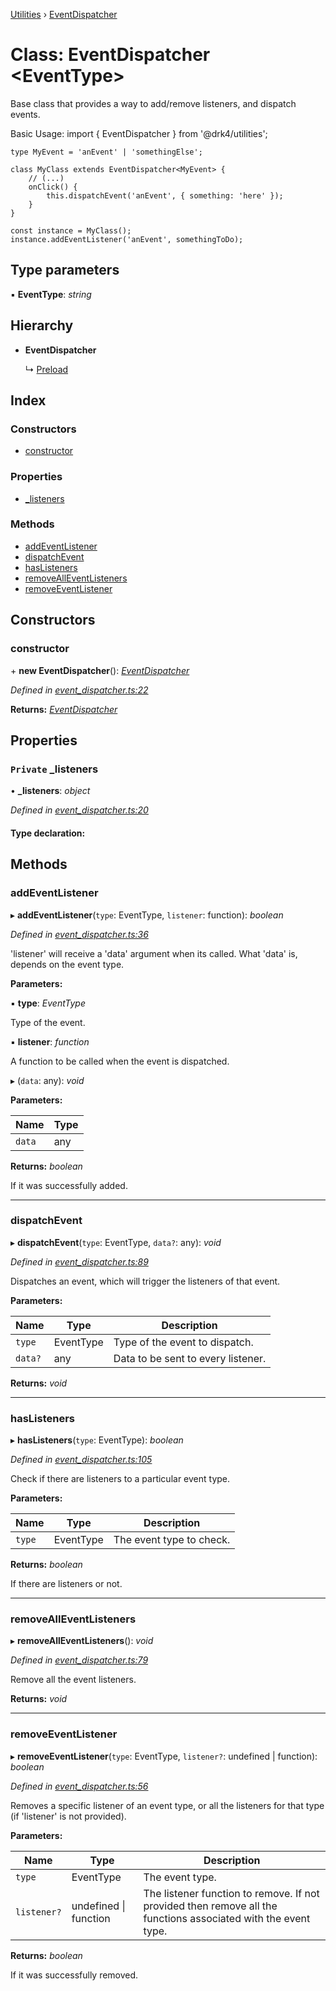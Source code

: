 [Utilities](../README.md) › [EventDispatcher](eventdispatcher.md)

# Class: EventDispatcher <**EventType**>

Base class that provides a way to add/remove listeners, and dispatch events.

Basic Usage:
    import { EventDispatcher } from '@drk4/utilities';

    type MyEvent = 'anEvent' | 'somethingElse';

    class MyClass extends EventDispatcher<MyEvent> {
        // (...)
        onClick() {
            this.dispatchEvent('anEvent', { something: 'here' });
        }
    }

    const instance = MyClass();
    instance.addEventListener('anEvent', somethingToDo);

## Type parameters

▪ **EventType**: *string*

## Hierarchy

* **EventDispatcher**

  ↳ [Preload](preload.md)

## Index

### Constructors

* [constructor](eventdispatcher.md#constructor)

### Properties

* [_listeners](eventdispatcher.md#private-_listeners)

### Methods

* [addEventListener](eventdispatcher.md#addeventlistener)
* [dispatchEvent](eventdispatcher.md#dispatchevent)
* [hasListeners](eventdispatcher.md#haslisteners)
* [removeAllEventListeners](eventdispatcher.md#removealleventlisteners)
* [removeEventListener](eventdispatcher.md#removeeventlistener)

## Constructors

###  constructor

\+ **new EventDispatcher**(): *[EventDispatcher](eventdispatcher.md)*

*Defined in [event_dispatcher.ts:22](https://github.com/noobiept/utilities/blob/a95c65d/source/event_dispatcher.ts#L22)*

**Returns:** *[EventDispatcher](eventdispatcher.md)*

## Properties

### `Private` _listeners

• **_listeners**: *object*

*Defined in [event_dispatcher.ts:20](https://github.com/noobiept/utilities/blob/a95c65d/source/event_dispatcher.ts#L20)*

#### Type declaration:

## Methods

###  addEventListener

▸ **addEventListener**(`type`: EventType, `listener`: function): *boolean*

*Defined in [event_dispatcher.ts:36](https://github.com/noobiept/utilities/blob/a95c65d/source/event_dispatcher.ts#L36)*

'listener' will receive a 'data' argument when its called.
What 'data' is, depends on the event type.

**Parameters:**

▪ **type**: *EventType*

Type of the event.

▪ **listener**: *function*

A function to be called when the event is dispatched.

▸ (`data`: any): *void*

**Parameters:**

Name | Type |
------ | ------ |
`data` | any |

**Returns:** *boolean*

If it was successfully added.

___

###  dispatchEvent

▸ **dispatchEvent**(`type`: EventType, `data?`: any): *void*

*Defined in [event_dispatcher.ts:89](https://github.com/noobiept/utilities/blob/a95c65d/source/event_dispatcher.ts#L89)*

Dispatches an event, which will trigger the listeners of that event.

**Parameters:**

Name | Type | Description |
------ | ------ | ------ |
`type` | EventType | Type of the event to dispatch. |
`data?` | any | Data to be sent to every listener.  |

**Returns:** *void*

___

###  hasListeners

▸ **hasListeners**(`type`: EventType): *boolean*

*Defined in [event_dispatcher.ts:105](https://github.com/noobiept/utilities/blob/a95c65d/source/event_dispatcher.ts#L105)*

Check if there are listeners to a particular event type.

**Parameters:**

Name | Type | Description |
------ | ------ | ------ |
`type` | EventType | The event type to check. |

**Returns:** *boolean*

If there are listeners or not.

___

###  removeAllEventListeners

▸ **removeAllEventListeners**(): *void*

*Defined in [event_dispatcher.ts:79](https://github.com/noobiept/utilities/blob/a95c65d/source/event_dispatcher.ts#L79)*

Remove all the event listeners.

**Returns:** *void*

___

###  removeEventListener

▸ **removeEventListener**(`type`: EventType, `listener?`: undefined | function): *boolean*

*Defined in [event_dispatcher.ts:56](https://github.com/noobiept/utilities/blob/a95c65d/source/event_dispatcher.ts#L56)*

Removes a specific listener of an event type, or all the listeners for that type (if 'listener' is not provided).

**Parameters:**

Name | Type | Description |
------ | ------ | ------ |
`type` | EventType | The event type. |
`listener?` | undefined &#124; function | The listener function to remove. If not provided then remove all the functions associated with the event type. |

**Returns:** *boolean*

If it was successfully removed.
